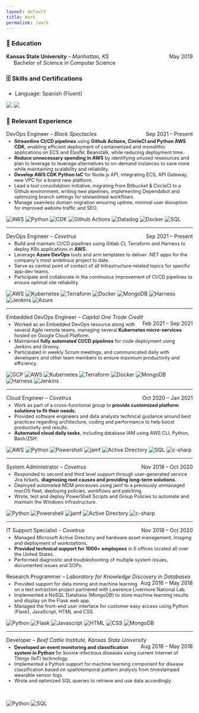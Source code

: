 ```yaml
---
layout: default
title: Work
permalink: /work
---
```



### 📓 Education
<p style="text-align:left;">
    <b>Kansas State University</b> – <i>Manhattan, KS</i>
    <span style="float:right;">
        May 2019
    </span>
  <br> 
  <span style="margin-left: 20px;">
        Bachelor of Science in Computer Science
    </span>
</p>


### 🗄 Skills and Certifications
- Language: Spanish (Fluent)

[<img src="../assets/img/skills/aws-certified-solutions-architect-associate-2.png">](https://www.credly.com/badges/6c7f098c-5c3a-4d65-afeb-0f6b6da6aa65/public_url) [<img src="../assets/img/skills/pychon-pcep.png">](https://www.credly.com/badges/f7b3def5-8964-4c85-80da-d883e76481d3/public_url)

### 💼 Relevant Experience
<p style="text-align:left;">
    DevOps Engineer – <i>Black Spectacles</i>
    <span style="float:right;">
        Sep 2021 – Present
    </span>
    <ul style="font-size: .8rem; margin-top: -10px">
        <li>
        <b>Streamline CI/CD pipelines</b> using <b>Github Actions, CircleCI and Python AWS CDK</b>, enabling efficient deployment of containerized and monolithic applications on ECS and ElasNc Beanstalk, while reducing deployment time.
        </li>
        <li>
        <b>Reduce unnecessary spending in AWS</b> by identifying unused reseources and plan to leverage to leverage alternatives to on-demand instances to save more while maintaining scalability and reliability.
        </li>
        <li>
        <b>Develop AWS CDK Python IaC</b> for Node.js API, integrating ECS, API Gateway, new VPC for a brand new platform.
        </li>
        <li>
        Lead a tool consolidation initiative, migrating from Bitbucket & CircleCI to a Github environment, writing new pipelines, implementing Dependabot and optimizing branch settings for streamlined workflows.
        </li>
        <li>
        Manage seamless domain migration ensuring uptime, minimal user disruption for improved website traffic and SEO.
        </li>
    </ul>
</p>

![AWS](../assets/img/skills/aws.png "aws")    ![Python](../assets/img/skills/python.png "python")   ![CDK](../assets/img/skills/cdk.png "cdk")   ![Github Actions](../assets/img/skills/github-actions.png "github-actions")  ![Datadog](../assets/img/skills/datadog.png "datadog") ![Docker](../assets/img/skills/docker.png "docker") ![SQL](../assets/img/skills/sql.png "SQL")

<hr>

<p style="text-align:left;">
    DevOps Engineer – <i>Covetrus</i>
    <span style="float:right;">
        Sep 2021 – Present
    </span>
    <ul style="font-size: .8rem; margin-top: -10px">
        <li>
        Build and maintain CI/CD pipelines using Gitlab CI, Terraform and Harness to deploy K8s applications in <b>AWS</b>.
        </li>
        <li>
        Leverage <b>Azure DevOps</b> tools and arm templates to deliver .NET apps for the company's most ambitious project to date.
        </li>
        <li>
        Serve as central point of contact of all Infrastructure-related topics for specific app-dev teams.</li>
        <li>
        Participate and collaborate in the continuous improvement of CI/CD pipelines to ensure optimal site reliability.
        </li>
    </ul>
</p>

![AWS](../assets/img/skills/aws.png "aws")    ![Kubernetes](../assets/img/skills/kubernetes.png "kubernetes")  ![Terraform](../assets/img/skills/terraform.png "terraform") ![Docker](../assets/img/skills/docker.png "docker") ![MongoDB](../assets/img/skills/mongodb.png "mongodb")   ![Harness](../assets/img/skills/harness.png "harness") ![Jenkins](../assets/img/skills/jenkins.png "jenkins")   ![Azure](../assets/img/skills/azure.png "azure")

<hr>
<p style="text-align:left;">
    Embedded DevOps Engineer – <i>Capital One Trade Credit</i>
    <span style="float:right;">
        Feb 2021 – Sep 2021
    </span>
    <ul style="font-size: .8rem; margin-top: -10px">
        <li>
        Worked as an Embedded DevOps resource along with several Agile remote teams, managing several <b>Kubernetes micro-services</b> hosted on Google Cloud Platform.
        </li>
        <li>
        Maintained <b>fully automated CI/CD pipelines</b> for code deployment using Jenkins and Groovy.</li>
        <li>
        Participated in weekly Scrum meetings, and communicated daily with developers and other team members to ensure maximum productivity and efficiency.
        </li>
    </ul>
</p>

![GCP](../assets/img/skills/gcp.png "gcp")    ![AWS](../assets/img/skills/aws.png "aws")    ![Kubernetes](../assets/img/skills/kubernetes.png "kubernetes")  ![Terraform](../assets/img/skills/terraform.png "terraform")    ![Docker](../assets/img/skills/docker.png "docker")   ![MongoDB](../assets/img/skills/mongodb.png "mongodb")    ![Harness](../assets/img/skills/harness.png "harness")   ![Jenkins](../assets/img/skills/jenkins.png "jenkins")

<hr>
<p style="text-align:left;">
    Cloud Engineer – <i>Covetrus</i>
    <span style="float:right;">
        Oct 2020 – Jan 2021
    </span>
        <ul style="font-size: .8rem; margin-top: -10px">
        <li>
        Work as part of a cross-functional group to <b>provide customized platform solutions to fit their needs.</b>
        </li>
        <li>
        Provided software engineers and data analysts technical guidance around best practices regarding architecture, coding and performance to help boost productivity and results.
        </li>
        <li>
        <b>Automated cloud daily tasks</b>, including database IAM using AWS CLI, Python, Bash/ZSH.
        </li>
    </ul>
</p>

![AWS](../assets/img/skills/aws.png "aws")    ![Python](../assets/img/skills/python.png "python")  ![Powershell](../assets/img/skills/powershell.png "powershell")  ![jamf](../assets/img/skills/jamf.png "jamf")   ![Active Directory](../assets/img/skills/active-directory.png "active-directory")  ![SQL](../assets/img/skills/sql.png "SQL")    ![c-sharp](../assets/img/skills/c-sharp.png "c-sharp")

<hr>
<p style="text-align:left;">
    System Administrator – <i>Covetrus</i>
    <span style="float:right;">
        Nov 2018 – Oct 2020
    </span>
        <ul style="font-size: .8rem; margin-top: -10px">
        <li>
        Responded to second and third level support through user-generated service Jira tickets, <b>diagnosing root causes and providing long-term solutions.</b>
        </li>
        <li>
        Deployed automated MDM processes using jamf to a previously unmanaged macOS fleet, deploying policies, workflows and patching. 
        </li>
        <li>
        Wrote, test and deploy PowerShell Scripts and Group Policies to automate and maintain the Windows Infrastructure. 
        </li>
    </ul>
</p>

![Python](../assets/img/skills/python.png "python") ![Powershell](../assets/img/skills/powershell.png "powershell") ![jamf](../assets/img/skills/jamf.png "jamf") ![Active Directory](../assets/img/skills/active-directory.png "active-directory") ![c-sharp](../assets/img/skills/c-sharp.png "c-sharp")

<hr>
<p style="text-align:left;">
    IT Support Specialist – <i>Covetrus</i>
    <span style="float:right;">
        Nov 2018 – Oct 2020
    </span>
    <ul style="font-size: .8rem; margin-top: -10px">
        <li>Managed Microsoft Active Directory and hardware asset management, imaging and deployment of workstations.</li>
        <li><b>Provided technical support for 1000+ employees</b> in 6 offices located all over the United States.
        </li>
        <li>Performed diagnostic and troubleshooting of multiple system issues, documented issues and SOPs.</li>
    </ul>
</p>
<p style="text-align:left;">
    Research Programmer – <i>Laboratory for Knowledge Discovery in Databases</i>
    <span style="float:right;">
        Aug 2016 – May 2018
    </span>
    <ul style="font-size: .8rem; margin-top: -10px">
    <li>Provided support for data mining and machine learning on a text extraction project partnered with Lawrence Livermore National Lab.
    </li>
    <li>Implemented a NoSQL Database (MongoDB) to store machine learning results and display on the Flask web app. 
    </li>
    <li>Managed the front-end user interface for customer easy access using Python (Flask), JavaScript, HTML and CSS. 
    </li>
</ul>
</p>

![Python](../assets/img/skills/python.png "python") ![Flask](../assets/img/skills/flask.png "flask") ![Javascript](../assets/img/skills/javascript.png "javascript") ![HTML](../assets/img/skills/html.png "html") ![CSS](../assets/img/skills/css.png "css") ![MongoDB](../assets/img/skills/mongodb.png "mongodb")

<hr>
<p style="text-align:left;">
    Developer – <i>Beef Cattle Institute, Kansas State University</i>
    <span style="float:right;">
        Aug 2016 – May 2018
    </span>
    <ul style="font-size: .8rem; margin-top: -10px">
    <li><b>Developed an event monitoring and classification system in Python</b> for bovine infectious diseases using current Internet of Things (IoT) technology.
    </li>
    <li>Implemented a Python support for machine learning component for disease classification based on spatiotemporal pattern analysis from timestamped wearable sensor logs.
    </li>
    <li>Wrote and optimized SQL queries to retrieve and use data accordingly. 
    </li>
</ul>
</p> 

  ![Python](../assets/img/skills/python.png "python") ![SQL](../assets/img/skills/sql.png "SQL")


  [img-path]: ../assets/img/skills/
  [png]:.png

